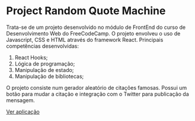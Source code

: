<h1>Project Random Quote Machine</h1>
<p>Trata-se de um projeto desenvolvido no módulo de FrontEnd do curso de Desenvolvimento Web do FreeCodeCamp. O projeto envolveu o uso de Javascript, CSS e HTML através do framework React. Principais competências desenvolvidas: </p>
<ol>
  <li>React Hooks;</li>
  <li>Lógica de programação;</li>
  <li>Manipulação de estado;</li>
  <li>Manipulação de bibliotecas;</li>
</ol>

<p>O projeto consiste num gerador aleatório de citações famosas. Possui um botão para mudar a citação e integração com o Twitter para publicação da mensagem. </p>
<a  
  href='https://random-quote-machine-sigma-woad.vercel.app/'
  target='_blank'
  >
  Ver aplicação
</a>